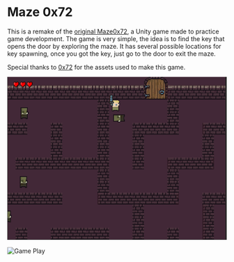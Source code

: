 # Maze 0x72
This is a remake of the [original Maze0x72](https://github.com/LucasBremm/Maze0x72), a Unity game made to practice game development. The game is very simple, the idea is to find the key that opens the door by exploring the maze. It has several possible locations for key spawning, once you got the key, just go to the door to exit the maze.

Special thanks to [0x72](https://0x72.itch.io/) for the assets used to make this game.

![Game Screen](Images/print.png "Game Screen")

![Game Play](Images/gameplay.gif "Game Play")
